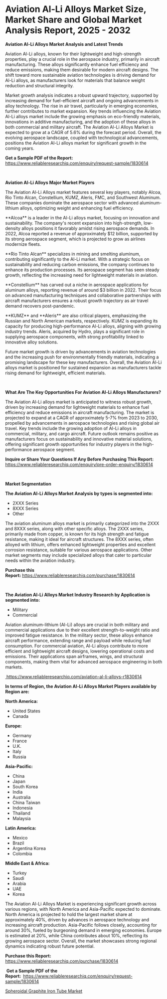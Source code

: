 <p><h1>Aviation Al-Li Alloys Market Size, Market Share and Global Market Analysis Report, 2025 - 2032</h1></p><p><strong>Aviation Al-Li Alloys Market Analysis and Latest Trends</strong></p>
<p><p>Aviation Al-Li alloys, known for their lightweight and high-strength properties, play a crucial role in the aerospace industry, primarily in aircraft manufacturing. These alloys significantly enhance fuel efficiency and reduce emissions, making them desirable for modern aircraft designs. The shift toward more sustainable aviation technologies is driving demand for Al-Li alloys, as manufacturers look for materials that balance weight reduction and structural integrity.</p><p>Market growth analysis indicates a robust upward trajectory, supported by increasing demand for fuel-efficient aircraft and ongoing advancements in alloy technology. The rise in air travel, particularly in emerging economies, further contributes to market expansion. Key trends influencing the Aviation Al-Li alloys market include the growing emphasis on eco-friendly materials, innovations in additive manufacturing, and the adoption of these alloys in both commercial and military aircraft. The Aviation Al-Li Alloys Market is expected to grow at a CAGR of 5.6% during the forecast period. Overall, the evolving aerospace landscape, coupled with technological advancements, positions the Aviation Al-Li alloys market for significant growth in the coming years.</p></p>
<p><strong>Get a Sample PDF of the Report:&nbsp;</strong> <a href="https://www.reliableresearchiq.com/enquiry/request-sample/1830614?utm_campaign=1088&utm_medium=2&utm_source=Github&utm_content=ia&utm_term=03022025&utm_id=aviation-al-li-alloys">https://www.reliableresearchiq.com/enquiry/request-sample/1830614</a></p>
<p>&nbsp;</p>
<p><strong>Aviation Al-Li Alloys Major Market Players</strong></p>
<p><p>The Aviation Al-Li Alloys market features several key players, notably Alcoa, Rio Tinto Alcan, Constellium, KUMZ, Aleris, FMC, and Southwest Aluminum. These companies dominate the aerospace sector with advanced aluminum-lithium alloys, optimizing weight and enhancing fuel efficiency.</p><p>**Alcoa** is a leader in the Al-Li alloys market, focusing on innovation and sustainability. The company's recent expansion into high-strength, low-density alloys positions it favorably amidst rising aerospace demands. In 2022, Alcoa reported a revenue of approximately $12 billion, supported by its strong aerospace segment, which is projected to grow as airlines modernize fleets.</p><p>**Rio Tinto Alcan** specializes in mining and smelting aluminum, contributing significantly to the Al-Li market. With a strategic focus on sustainability and reducing carbon emissions, the company continues to enhance its production processes. Its aerospace segment has seen steady growth, reflecting the increasing need for lightweight materials in aviation.</p><p>**Constellium** has carved out a niche in aerospace applications for aluminum alloys, reporting revenue of around $3 billion in 2022. Their focus on advanced manufacturing techniques and collaborative partnerships with aircraft manufacturers ensures a robust growth trajectory as air travel demand recovers post-pandemic. </p><p>**KUMZ** and **Aleris** are also critical players, emphasizing the Russian and North American markets, respectively. KUMZ is expanding its capacity for producing high-performance Al-Li alloys, aligning with growing industry trends. Aleris, acquired by Hydro, plays a significant role in supplying aerospace components, with strong profitability linked to innovative alloy solutions.</p><p>Future market growth is driven by advancements in aviation technologies and the increasing push for environmentally friendly materials, indicating a promising landscape for these key manufacturers. Overall, the Aviation Al-Li alloys market is positioned for sustained expansion as manufacturers tackle rising demand for lightweight, efficient materials.</p></p>
<p>&nbsp;</p>
<p><strong>What Are The Key Opportunities For Aviation Al-Li Alloys Manufacturers?</strong></p>
<p><p>The Aviation Al-Li alloys market is anticipated to witness robust growth, driven by increasing demand for lightweight materials to enhance fuel efficiency and reduce emissions in aircraft manufacturing. The market is projected to expand at a CAGR of approximately 5-7% from 2023 to 2030, propelled by advancements in aerospace technologies and rising global air travel. Key trends include the growing adoption of Al-Li alloys in commercial, military, and cargo aircraft. Future outlook remains positive as manufacturers focus on sustainability and innovative material solutions, offering significant growth opportunities for industry players in the high-performance aerospace segment.</p></p>
<p><strong>Inquire or Share Your Questions If Any Before Purchasing This Report:</strong> <a href="https://www.reliableresearchiq.com/enquiry/pre-order-enquiry/1830614?utm_campaign=1088&utm_medium=2&utm_source=Github&utm_content=ia&utm_term=03022025&utm_id=aviation-al-li-alloys">https://www.reliableresearchiq.com/enquiry/pre-order-enquiry/1830614</a></p>
<p>&nbsp;</p>
<p><strong>Market Segmentation</strong></p>
<p><strong>The Aviation Al-Li Alloys Market Analysis by types is segmented into:</strong></p>
<p><ul><li>2XXX Series</li><li>8XXX Series</li><li>Other</li></ul></p>
<p><p>The aviation aluminum alloys market is primarily categorized into the 2XXX and 8XXX series, along with other specific alloys. The 2XXX series, primarily made from copper, is known for its high strength and fatigue resistance, making it ideal for aircraft structures. The 8XXX series, often alloyed with lithium, offers enhanced lightweight properties and excellent corrosion resistance, suitable for various aerospace applications. Other market segments may include specialized alloys that cater to particular needs within the aviation industry.</p></p>
<p><strong>Purchase this Report:&nbsp;</strong><a href="https://www.reliableresearchiq.com/purchase/1830614?utm_campaign=1088&utm_medium=2&utm_source=Github&utm_content=ia&utm_term=03022025&utm_id=aviation-al-li-alloys">https://www.reliableresearchiq.com/purchase/1830614</a></p>
<p>&nbsp;</p>
<p><strong>The Aviation Al-Li Alloys Market Industry Research by Application is segmented into:</strong></p>
<p><ul><li>Military</li><li>Commercial</li></ul></p>
<p><p>Aviation aluminum-lithium (Al-Li) alloys are crucial in both military and commercial applications due to their excellent strength-to-weight ratio and improved fatigue resistance. In the military sector, these alloys enhance aircraft performance, extending range and payload while reducing fuel consumption. For commercial aviation, Al-Li alloys contribute to more efficient and lightweight aircraft designs, lowering operational costs and emissions. Their applications span airframes, wings, and structural components, making them vital for advanced aerospace engineering in both markets.</p></p>
<p><a href="https://www.reliableresearchiq.com/aviation-al-li-alloys-r1830614?utm_campaign=1088&utm_medium=2&utm_source=Github&utm_content=ia&utm_term=03022025&utm_id=aviation-al-li-alloys">&nbsp;https://www.reliableresearchiq.com/aviation-al-li-alloys-r1830614</a></p>
<p><strong>In terms of Region, the Aviation Al-Li Alloys Market Players available by Region are:</strong></p>
<p>
    <p> <strong> North America: </strong>
        <ul>
            <li>United States</li>
            <li>Canada</li>
        </ul>
        </p> 
    <p> <strong> Europe: </strong>
        <ul>
            <li>Germany</li>
            <li>France</li>
            <li>U.K.</li>
            <li>Italy</li>
            <li>Russia</li>
        </ul>
        </p> 
    <p> <strong> Asia-Pacific: </strong>
        <ul>
            <li>China</li>
            <li>Japan</li>
            <li>South Korea</li>
            <li>India</li>
            <li>Australia</li>
            <li>China Taiwan</li>
            <li>Indonesia</li>
            <li>Thailand</li>
            <li>Malaysia</li>
        </ul>
        </p> 
    <p> <strong> Latin America: </strong>
        <ul>
            <li>Mexico</li>
            <li>Brazil</li>
            <li>Argentina Korea</li>
            <li>Colombia</li>
        </ul>
        </p> 
    <p> <strong> Middle East & Africa: </strong>
        <ul>
            <li>Turkey</li>
            <li>Saudi</li>
            <li>Arabia</li>
            <li>UAE</li>
            <li>Korea</li>
        </ul>
    </p>
    </p>
<p><p>The Aviation Al-Li Alloys Market is experiencing significant growth across various regions, with North America and Asia-Pacific expected to dominate. North America is projected to hold the largest market share at approximately 40%, driven by advances in aerospace technology and increasing aircraft production. Asia-Pacific follows closely, accounting for around 30%, fueled by burgeoning demand in emerging economies. Europe is estimated at 20%, while China contributes about 10%, reflecting its growing aerospace sector. Overall, the market showcases strong regional dynamics indicating robust future potential.</p></p>
<p><strong>Purchase this Report: </strong><a href="https://www.reliableresearchiq.com/purchase/1830614?utm_campaign=1088&utm_medium=2&utm_source=Github&utm_content=ia&utm_term=03022025&utm_id=aviation-al-li-alloys">https://www.reliableresearchiq.com/purchase/1830614</a></p>
<p>&nbsp;<strong>Get a Sample PDF of the Report:&nbsp;&nbsp;</strong><a href="https://www.reliableresearchiq.com/enquiry/request-sample/1830614?utm_campaign=1088&utm_medium=2&utm_source=Github&utm_content=ia&utm_term=03022025&utm_id=aviation-al-li-alloys">https://www.reliableresearchiq.com/enquiry/request-sample/1830614</a></p>
<p><strong></strong></p>
<p><p><a href="https://github.com/muvdibezuh/Market-Research-Report-List-1/blob/main/spheroidal-graphite-iron-tube-market.md?utm_campaign=1088&utm_medium=2&utm_source=Github&utm_content=ia&utm_term=03022025&utm_id=aviation-al-li-alloys">Spheroidal Graphite Iron Tube Market</a></p></p>